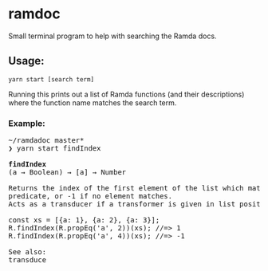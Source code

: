 # ramdoc
Small terminal program to help with searching the Ramda docs.
## Usage:
`yarn start [search term]`

Running this prints out a list of Ramda functions (and their descriptions) where the function name matches the search term.

### Example:

<pre>
~/ramdadoc master*
❯ yarn start findIndex

<b>findIndex</b>
(a → Boolean) → [a] → Number

Returns the index of the first element of the list which matches the
predicate, or -1 if no element matches.
Acts as a transducer if a transformer is given in list position.

const xs = [{a: 1}, {a: 2}, {a: 3}];
R.findIndex(R.propEq('a', 2))(xs); //=> 1
R.findIndex(R.propEq('a', 4))(xs); //=> -1

See also:
transduce
</pre>
